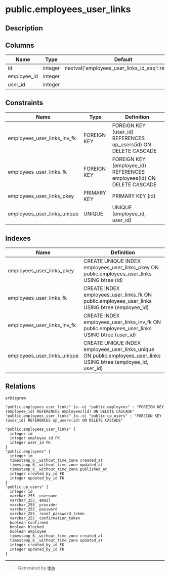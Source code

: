 # public.employees_user_links

## Description

## Columns

| Name        | Type    | Default                                          | Nullable | Children | Parents                                 | Comment |
| ----------- | ------- | ------------------------------------------------ | -------- | -------- | --------------------------------------- | ------- |
| id          | integer | nextval('employees_user_links_id_seq'::regclass) | false    |          |                                         |         |
| employee_id | integer |                                                  | true     |          | [public.employees](public.employees.md) |         |
| user_id     | integer |                                                  | true     |          | [public.up_users](public.up_users.md)   |         |

## Constraints

| Name                        | Type        | Definition                                                           |
| --------------------------- | ----------- | -------------------------------------------------------------------- |
| employees_user_links_inv_fk | FOREIGN KEY | FOREIGN KEY (user_id) REFERENCES up_users(id) ON DELETE CASCADE      |
| employees_user_links_fk     | FOREIGN KEY | FOREIGN KEY (employee_id) REFERENCES employees(id) ON DELETE CASCADE |
| employees_user_links_pkey   | PRIMARY KEY | PRIMARY KEY (id)                                                     |
| employees_user_links_unique | UNIQUE      | UNIQUE (employee_id, user_id)                                        |

## Indexes

| Name                        | Definition                                                                                                        |
| --------------------------- | ----------------------------------------------------------------------------------------------------------------- |
| employees_user_links_pkey   | CREATE UNIQUE INDEX employees_user_links_pkey ON public.employees_user_links USING btree (id)                     |
| employees_user_links_fk     | CREATE INDEX employees_user_links_fk ON public.employees_user_links USING btree (employee_id)                     |
| employees_user_links_inv_fk | CREATE INDEX employees_user_links_inv_fk ON public.employees_user_links USING btree (user_id)                     |
| employees_user_links_unique | CREATE UNIQUE INDEX employees_user_links_unique ON public.employees_user_links USING btree (employee_id, user_id) |

## Relations

```mermaid
erDiagram

"public.employees_user_links" }o--o| "public.employees" : "FOREIGN KEY (employee_id) REFERENCES employees(id) ON DELETE CASCADE"
"public.employees_user_links" }o--o| "public.up_users" : "FOREIGN KEY (user_id) REFERENCES up_users(id) ON DELETE CASCADE"

"public.employees_user_links" {
  integer id
  integer employee_id FK
  integer user_id FK
}
"public.employees" {
  integer id
  timestamp_6__without_time_zone created_at
  timestamp_6__without_time_zone updated_at
  timestamp_6__without_time_zone published_at
  integer created_by_id FK
  integer updated_by_id FK
}
"public.up_users" {
  integer id
  varchar_255_ username
  varchar_255_ email
  varchar_255_ provider
  varchar_255_ password
  varchar_255_ reset_password_token
  varchar_255_ confirmation_token
  boolean confirmed
  boolean blocked
  boolean employee
  timestamp_6__without_time_zone created_at
  timestamp_6__without_time_zone updated_at
  integer created_by_id FK
  integer updated_by_id FK
}
```

---

> Generated by [tbls](https://github.com/k1LoW/tbls)
